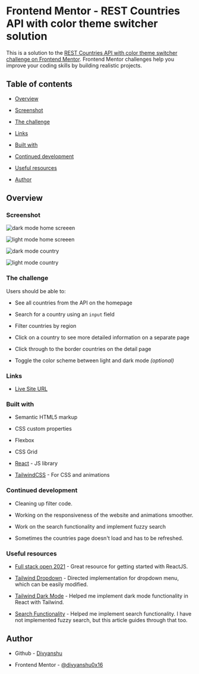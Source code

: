 
# Frontend Mentor - REST Countries API with color theme switcher solution

  

This is a solution to the [REST Countries API with color theme switcher challenge on Frontend Mentor](https://www.frontendmentor.io/challenges/rest-countries-api-with-color-theme-switcher-5cacc469fec04111f7b848ca). Frontend Mentor challenges help you improve your coding skills by building realistic projects.

  

## Table of contents

  

-  [Overview](#overview)

-  [Screenshot](#screenshot)

-  [The challenge](#the-challenge)

-  [Links](#links)

-  [Built with](#built-with)

-  [Continued development](#continued-development)

-  [Useful resources](#useful-resources)

-  [Author](#author)

## Overview

### Screenshot

![dark mode home screeen](https://user-images.githubusercontent.com/62815174/123785300-ff7e8180-d8f5-11eb-8436-4cde947d23f0.png)
  
![light mode home screeen](https://user-images.githubusercontent.com/62815174/123785324-086f5300-d8f6-11eb-8df2-d896e1391e15.png)

![dark mode country](https://user-images.githubusercontent.com/62815174/123785353-11602480-d8f6-11eb-8b82-bfcf41bc3063.png)

![light mode country](https://user-images.githubusercontent.com/62815174/123785337-0c02da00-d8f6-11eb-8b1f-bf18d68135b9.png)


### The challenge

  
Users should be able to:


- See all countries from the API on the homepage

- Search for a country using an `input` field

- Filter countries by region

- Click on a country to see more detailed information on a separate page

- Click through to the border countries on the detail page

- Toggle the color scheme between light and dark mode *(optional)*

### Links

- [Live Site URL](https://countries-api-divyanshu0x16.vercel.app)

### Built with

- Semantic HTML5 markup

- CSS custom properties

- Flexbox

- CSS Grid

-  [React](https://reactjs.org/) - JS library

-  [TailwindCSS](https://tailwindcss.com/) - For CSS and animations

### Continued development

- Cleaning up filter code.

- Working on the responsiveness of the website and animations smoother. 

- Work on the search functionality and implement fuzzy search

- Sometimes the countries page doesn't load and has to be refreshed.

### Useful resources

-  [Full stack open 2021](https://fullstackopen.com/en/) - Great resource for getting started with ReactJS.

-  [Tailwind Dropdown](https://tailwindui.com/components/application-ui/elements/dropdowns) - Directed implementation for dropdown menu, which can be easily modified.

-  [Tailwind Dark Mode](https://tailwindui.com/components/application-ui/elements/dropdowns) - Helped me implement dark mode functionality in React with Tailwind.

-  [Search Functionality](https://medium.com/analytics-vidhya/how-to-create-a-fuzzy-search-in-react-js-using-fuse-js-859f80345657) - Helped me implement search functionality. I have not implemented fuzzy search, but this article guides through that too. 


## Author

  

- Github - [Divyanshu](https://github.com/divyanshu0x16)

- Frontend Mentor - [@divyanshu0x16](https://www.frontendmentor.io/profile/divyanshu0x16)
